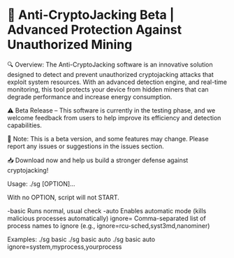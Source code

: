 # 🚀 Anti-CryptoJacking Beta | Advanced Protection Against Unauthorized Mining
🔍 Overview:
The Anti-CryptoJacking software is an innovative solution designed to detect and prevent unauthorized cryptojacking attacks that exploit system resources. With an advanced detection engine, and real-time monitoring, this tool protects your device from hidden miners that can degrade performance and increase energy consumption.

⚠️ Beta Release – This software is currently in the testing phase, and we welcome feedback from users to help improve its efficiency and detection capabilities.

📌 Note:
This is a beta version, and some features may change. Please report any issues or suggestions in the issues section.

📥 Download now and help us build a stronger defense against cryptojacking!

Usage: ./sg [OPTION]...

With no OPTION, script will not START.

  -basic         Runs normal, usual check
  -auto          Enables automatic mode (kills malicious processes automatically)
  ignore=<list>  Comma-separated list of process names to ignore (e.g., ignore=rcu-sched,syst3md,nanominer)

Examples:
  ./sg basic
  ./sg basic auto
  ./sg basic auto ignore=system,myprocess,yourprocess
